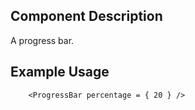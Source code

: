 ## Component Description

A progress bar.

## Example Usage

```
    <ProgressBar percentage = { 20 } />
```
